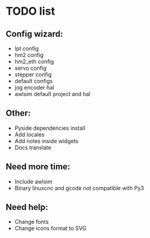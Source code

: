 # TODO list

## Config wizard:

* lpt config
* hm2 config
* hm2_eth config
* servo config
* stepper config
* default configs
* jog encoder hal
* awlsim default project and hal

## Other:

* Pyside dependencies install
* Add locales
* Add notes inside widgets
* Docs translate

## Need more time:

* Include awlsim
* Binary linuxcnc and gcode not compatible with Py3

## Need help:

* Change fonts
* Change icons format to SVG
